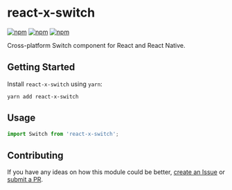 # react-x-switch

[![npm](https://img.shields.io/npm/v/react-x-switch.svg)](https://www.npmjs.com/package/react-x-switch)
[![npm](https://img.shields.io/npm/dt/react-x-switch.svg)](https://www.npmjs.com/package/react-x-switch)
[![npm](https://img.shields.io/npm/l/react-x-switch.svg)](https://github.com/negativetwelve/handy/blob/master/LICENSE)

Cross-platform Switch component for React and React Native.

## Getting Started

Install `react-x-switch` using `yarn`:

```shell
yarn add react-x-switch
```

## Usage

```javascript
import Switch from 'react-x-switch';
```

## Contributing

If you have any ideas on how this module could be better, [create an Issue](https://github.com/negativetwelve/react-x/issues) or [submit a PR](https://github.com/negativetwelve/react-x/pulls).
